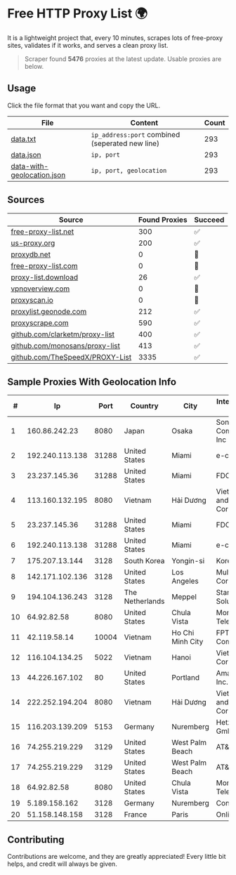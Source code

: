 
# Free HTTP Proxy List 🌍

It is a lightweight project that, every 10 minutes, scrapes lots of free-proxy sites, validates if it works, and serves a clean proxy list.


> Scraper found **5476** proxies at the latest update. Usable proxies are below.

## Usage

Click the file format that you want and copy the URL.


|File|Content|Count|
|----|-------|-----|
|[data.txt](https://raw.githubusercontent.com/themiralay/Proxy-List-World/master/data.txt)|`ip_address:port` combined (seperated new line)|293|
|[data.json](https://raw.githubusercontent.com/themiralay/Proxy-List-World/master/data.json)|`ip, port`|293|
|[data-with-geolocation.json](https://raw.githubusercontent.com/themiralay/Proxy-List-World/master/data-with-geolocation.json)|`ip, port, geolocation`|293|

## Sources

|Source|Found Proxies|Succeed|
|------|-------------|-------|
|[free-proxy-list.net](https://free-proxy-list.net)|300|✅|
|[us-proxy.org](https://www.us-proxy.org)|200|✅|
|[proxydb.net](http://proxydb.net)|0|🚫|
|[free-proxy-list.com](https://free-proxy-list.com/?page=&port=&type%5B%5D=http&type%5B%5D=https&up_time=0&search=Search)|0|🚫|
|[proxy-list.download](https://www.proxy-list.download/HTTP)|26|✅|
|[vpnoverview.com](https://vpnoverview.com/privacy/anonymous-browsing/free-proxy-servers)|0|🚫|
|[proxyscan.io](https://www.proxyscan.io)|0|🚫|
|[proxylist.geonode.com](https://proxylist.geonode.com/api/proxy-list?limit=300&page=1&sort_by=lastChecked&sort_type=desc&protocols=http,https)|212|✅|
|[proxyscrape.com](https://api.proxyscrape.com/v2/?request=displayproxies&protocol=http&timeout=10000&country=all&ssl=all&anonymity=all)|590|✅|
|[github.com/clarketm/proxy-list](https://raw.githubusercontent.com/clarketm/proxy-list/master/proxy-list-raw.txt)|400|✅|
|[github.com/monosans/proxy-list](https://raw.githubusercontent.com/monosans/proxy-list/main/proxies/http.txt)|413|✅|
|[github.com/TheSpeedX/PROXY-List](https://raw.githubusercontent.com/TheSpeedX/PROXY-List/master/http.txt)|3335|✅|


## Sample Proxies With Geolocation Info

|#|Ip|Port|Country|City|Internet Service Provider|
|-|--|----|-------|----|-------------------------|
|1|160.86.242.23|8080|Japan|Osaka|Sony Network Communications Inc|
|2|192.240.113.138|31288|United States|Miami|e-creativity|
|3|23.237.145.36|31288|United States|Miami|FDCservers.net|
|4|113.160.132.195|8080|Vietnam|Hải Dương|VietNam Post and Telecom Corporation|
|5|23.237.145.36|31288|United States|Miami|FDCservers.net|
|6|192.240.113.138|31288|United States|Miami|e-creativity|
|7|175.207.13.144|3128|South Korea|Yongin-si|Korea Telecom|
|8|142.171.102.136|3128|United States|Los Angeles|Multacom Corporation|
|9|194.104.136.243|3128|The Netherlands|Meppel|Stark Industries Solutions LTD|
|10|64.92.82.58|8080|United States|Chula Vista|Momentum Telecom, Inc.|
|11|42.119.58.14|10004|Vietnam|Ho Chi Minh City|FPT Telecom Company|
|12|116.104.134.25|5022|Vietnam|Hanoi|Viettel Corporation|
|13|44.226.167.102|80|United States|Portland|Amazon.com, Inc.|
|14|222.252.194.204|8080|Vietnam|Hải Dương|VietNam Post and Telecom Corporation|
|15|116.203.139.209|5153|Germany|Nuremberg|Hetzner Online GmbH|
|16|74.255.219.229|3129|United States|West Palm Beach|AT&T Corp.|
|17|74.255.219.229|3129|United States|West Palm Beach|AT&T Corp.|
|18|64.92.82.58|8080|United States|Chula Vista|Momentum Telecom, Inc.|
|19|5.189.158.162|3128|Germany|Nuremberg|Contabo GmbH|
|20|51.158.148.158|3128|France|Paris|Online S.A.S.|



## Contributing

Contributions are welcome, and they are greatly appreciated! Every
little bit helps, and credit will always be given.

